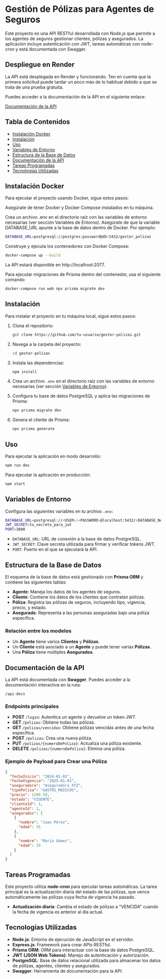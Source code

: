 
# Gestión de Pólizas para Agentes de Seguros

Este proyecto es una API RESTful desarrollada con Node.js que permite a los agentes de seguros gestionar clientes, pólizas y asegurados. La aplicación incluye autenticación con JWT, tareas automáticas con node-cron y está documentada con Swagger.

## Despliegue en Render

La API está desplegada en Render y funcionando. Ten en cuenta que la primera solicitud puede tardar un poco más de lo habitual debido a que se trata de una prueba gratuita.

Puedes acceder a la documentación de la API en el siguiente enlace:

[Documentación de la API](https://aseguradora.geovanydev.tech/api-docs/)


## Tabla de Contenidos

- [Instalación Docker](#instalaciónDocker)
- [Instalación](#instalación)
- [Uso](#uso)
- [Variables de Entorno](#variables-de-entorno)
- [Estructura de la Base de Datos](#estructura-de-la-base-de-datos)
- [Documentación de la API](#documentación-de-la-api)
- [Tareas Programadas](#tareas-programadas)
- [Tecnologías Utilizadas](#tecnologías-utilizadas)


## Instalación Docker

Para ejecutar el proyecto usando Docker, sigue estos pasos:

Asegúrate de tener Docker y Docker Compose instalados en tu máquina.

Crea un archivo .env en el directorio raíz con las variables de entorno necesarias (ver sección Variables de Entorno). Asegúrate de que la variable DATABASE_URL apunte a la base de datos dentro de Docker. Por ejemplo:

```bash
DATABASE_URL=postgresql://postgres:password@db:5432/gestor_polizas
```

Construye y ejecuta los contenedores con Docker Compose:

```bash
docker-compose up --build
```

La API estará disponible en http://localhost:2077.

Para ejecutar migraciones de Prisma dentro del contenedor, usa el siguiente comando:

```bash
docker-compose run web npx prisma migrate dev
```



## Instalación

Para instalar el proyecto en tu máquina local, sigue estos pasos:

1. Clona el repositorio:

   ```bash
   git clone https://github.com/tu-usuario/gestor-polizas.git
   ```

2. Navega a la carpeta del proyecto:

   ```bash
   cd gestor-polizas
   ```

3. Instala las dependencias:

   ```bash
   npm install
   ```

4. Crea un archivo `.env` en el directorio raíz con las variables de entorno necesarias (ver sección [Variables de Entorno](#variables-de-entorno)).

5. Configura tu base de datos PostgreSQL y aplica las migraciones de Prisma:

   ```bash
   npx prisma migrate dev
   ```

6. Genera el cliente de Prisma:

   ```bash
   npx prisma generate
   ```

## Uso

Para ejecutar la aplicación en modo desarrollo:

```bash
npm run dev
```

Para ejecutar la aplicación en producción:

```bash
npm start
```

## Variables de Entorno

Configura las siguientes variables en tu archivo `.env`:

```bash
DATABASE_URL=postgresql://<USER>:<PASSWORD>@localhost:5432/<DATABASE_NAME>
JWT_SECRET=tu_secreto_para_jwt
PORT=3000
```

- `DATABASE_URL`: URL de conexión a la base de datos PostgreSQL.
- `JWT_SECRET`: Clave secreta utilizada para firmar y verificar tokens JWT.
- `PORT`: Puerto en el que se ejecutará la API.

## Estructura de la Base de Datos

El esquema de la base de datos está gestionado con **Prisma ORM** y contiene las siguientes tablas:

- **Agente**: Maneja los datos de los agentes de seguros.
- **Cliente**: Contiene los datos de los clientes que contratan pólizas.
- **Póliza**: Registra las pólizas de seguros, incluyendo tipo, vigencia, precio, y estado.
- **Asegurado**: Representa a las personas aseguradas bajo una póliza específica.

### Relación entre los modelos

- Un **Agente** tiene varios **Clientes** y **Pólizas**.
- Un **Cliente** está asociado a un **Agente** y puede tener varias **Pólizas**.
- Una **Póliza** tiene múltiples **Asegurados**.

## Documentación de la API

La API está documentada con **Swagger**. Puedes acceder a la documentación interactiva en la ruta:

```
/api-docs
```

### Endpoints principales

- **POST** `/login`: Autentica un agente y devuelve un token JWT.
- **GET** `/polizas`: Obtiene todas las pólizas.
- **GET** `/polizas/vencidas`: Obtiene pólizas vencidas antes de una fecha específica.
- **POST** `/polizas`: Crea una nueva póliza.
- **PUT** `/polizas/{numeroDePoliza}`: Actualiza una póliza existente.
- **DELETE** `/polizas/{numeroDePoliza}`: Elimina una póliza.

### Ejemplo de Payload para Crear una Póliza

```json
{
  "fechaInicio": "2024-01-01",
  "fechaVigencia": "2025-01-01",
  "aseguradora": "Aseguradora XYZ",
  "tipoPoliza": "GASTOS_MEDICOS",
  "precio": 1200.50,
  "estado": "VIGENTE",
  "clienteId": 1,
  "agenteId": 1,
  "asegurados": [
    {
      "nombre": "Juan Pérez",
      "edad": 35
    },
    {
      "nombre": "María Gómez",
      "edad": 29
    }
  ]
}
```

## Tareas Programadas

Este proyecto utiliza **node-cron** para ejecutar tareas automáticas. La tarea principal es la actualización diaria del estado de las pólizas, que vence automáticamente las pólizas cuya fecha de vigencia ha pasado.

- **Actualización diaria**: Cambia el estado de pólizas a "VENCIDA" cuando la fecha de vigencia es anterior al día actual.

## Tecnologías Utilizadas

- **Node.js**: Entorno de ejecución de JavaScript en el servidor.
- **Express.js**: Framework para crear APIs RESTful.
- **Prisma ORM**: ORM para interactuar con la base de datos PostgreSQL.
- **JWT (JSON Web Tokens)**: Manejo de autenticación y autorización.
- **PostgreSQL**: Base de datos relacional utilizada para almacenar los datos de pólizas, agentes, clientes y asegurados.
- **Swagger**: Herramienta de documentación para la API.
